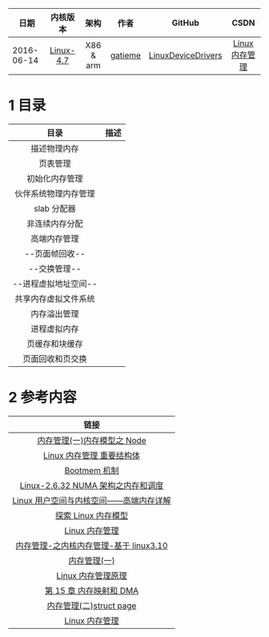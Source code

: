 

| 日期 | 内核版本 | 架构| 作者 | GitHub| CSDN |
| ------- |:-------:|:-------:|:-------:|:-------:|:-------:|
| 2016-06-14 | [Linux-4.7](http://lxr.free-electrons.com/source/?v=4.7) | X86 & arm | [gatieme](http://blog.csdn.net/gatieme) | [LinuxDeviceDrivers](https://github.com/gatieme/LDD-LinuxDeviceDrivers) | [Linux 内存管理](http://blog.csdn.net/gatieme/article/category/6225543) |

# 1 目录

|  目录  |  描述  |
|:-------:|:-------:|
| 描述物理内存    		    |
| 页表管理         				|
| 初始化内存管理  			 |
| 伙伴系统物理内存管理  |
| slab 分配器       		    |
| 非连续内存分配  			 |
| 高端内存管理    		   |
| --页面帧回收--       			 |
| --交换管理--         			    |
| --进程虚拟地址空间--         |
| 共享内存虚拟文件系统  |
| 内存溢出管理                |
|  进程虚拟内存 |
|  页缓存和块缓存 |
|  页面回收和页交换 |

# 2 参考内容

|   链接   |
|:-------:|
| [内存管理(一)内存模型之 Node](http://biancheng.dnbcw.info/linux/387391.html)                             |
| [Linux 内存管理 重要结构体](http://blog.chinaunix.net/uid-26009500-id-3078986.html)                       |
| [Bootmem 机制](http://blog.csdn.net/samssm/article/details/25064897)                                       |
| [Linux-2.6.32 NUMA 架构之内存和调度](http://www.cnblogs.com/zhenjing/archive/2012/03/21/linux_numa.html)   |
| [Linux 用户空间与内核空间——高端内存详解](http://blog.csdn.net/tommy_wxie/article/details/17122923)        |
| [探索 Linux 内存模型](http://www.ibm.com/developerworks/cn/linux/l-memmod/)                               |
| [Linux 内存管理](http://blog.chinaunix.net/uid/21718047/cid-151509-list-2.html)                            |
| [内存管理-之内核内存管理-基于 linux3.10](http://blog.csdn.net/shichaog/article/details/45509917)           |
| [内存管理(一)](http://www.cnblogs.com/openix/p/3334026.html)                                              |
| [Linux 内存管理原理](http://www.cnblogs.com/zhaoyl/p/3695517.html)                                         |
| [第 15 章 内存映射和 DMA](http://www.embeddedlinux.org.cn/ldd3/ch15.html)                                 |
| [ 内存管理(二)struct page ](http://blog.chinaunix.net/uid-30282771-id-5176971.html)                     |
| [Linux 内存管理](http://blog.csdn.net/column/details/linux--mm.html)                                       |
